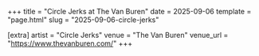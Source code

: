 +++
title = "Circle Jerks at The Van Buren"
date = 2025-09-06
template = "page.html"
slug = "2025-09-06-circle-jerks"

[extra]
artist = "Circle Jerks"
venue = "The Van Buren"
venue_url = "https://www.thevanburen.com/"
+++
